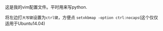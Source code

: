 这是我的vim配置文件。平时用来写python.



将左边打``大写键``设置为``ctrl键``，方便点 ``setxkbmap -option ctrl:nocaps``(这个仅仅适用于Ubuntu14.04)
